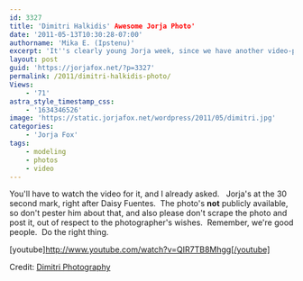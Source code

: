 ```yaml
---
id: 3327
title: 'Dimitri Halkidis' Awesome Jorja Photo'
date: '2011-05-13T10:30:28-07:00'
authorname: 'Mika E. (Ipstenu)'
excerpt: 'It''s clearly young Jorja week, since we have another video-photo of a young, fierce looking Jorja.'
layout: post
guid: 'https://jorjafox.net/?p=3327'
permalink: /2011/dimitri-halkidis-photo/
Views:
    - '71'
astra_style_timestamp_css:
    - '1634346526'
image: 'https://static.jorjafox.net/wordpress/2011/05/dimitri.jpg'
categories:
    - 'Jorja Fox'
tags:
    - modeling
    - photos
    - video
---
```


You'll have to watch the video for it, and I already asked.   Jorja's at the 30 second mark, right after Daisy Fuentes.  The photo's **not** publicly available, so don't pester him about that, and also please don't scrape the photo and post it, out of respect to the photographer's wishes.  Remember, we're good people.  Do the right thing.

[youtube]http://www.youtube.com/watch?v=QIR7TB8Mhgg[/youtube]

Credit: <a href="http://www.dimitriphotography.com">Dimitri Photography</a>
